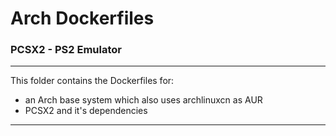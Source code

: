 # Arch Dockerfiles
### PCSX2 - PS2 Emulator

---

This folder contains the Dockerfiles for:

* an Arch base system which also uses archlinuxcn as AUR
* PCSX2 and it's dependencies
---
